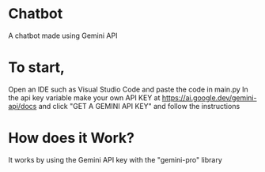 # Chatbot
A chatbot made using Gemini API
# To start, 
Open an IDE such as Visual Studio Code and paste the code in main.py
In the api key variable make your own API KEY at https://ai.google.dev/gemini-api/docs and click "GET A GEMINI API KEY" and follow the instructions
# How does it Work?
It works by using the Gemini API key with the "gemini-pro" library

